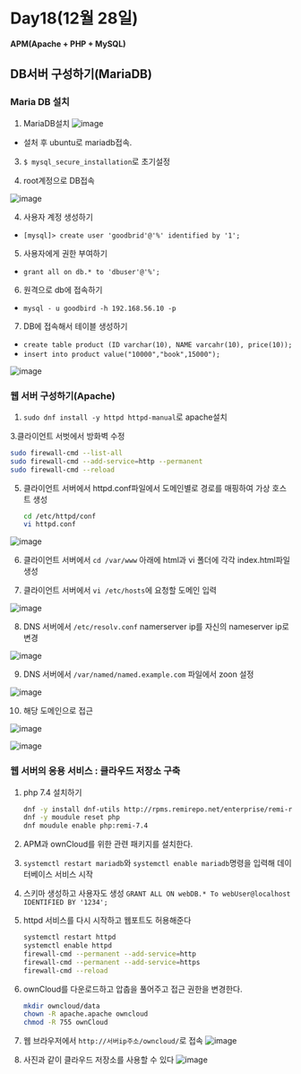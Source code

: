# Day18(12월 28일)

**APM(Apache + PHP + MySQL)**

## DB서버 구성하기(MariaDB)

### Maria DB 설치
1. MariaDB설치
![image](https://github.com/JoEunSae/Metanet-Internship/assets/83803199/a74cf080-d6e9-4255-8f23-48432c9edd6f)
- 설처 후 ubuntu로 mariadb접속.

3. `$ mysql_secure_installation`로 초기설정

4. root계정으로 DB접속

![image](https://github.com/JoEunSae/Metanet-Internship/assets/83803199/03750219-5d57-4934-abc4-db948c1b1db0)

4. 사용자 계정 생성하기
- `[mysql]> create user 'goodbrid'@'%' identified by '1';`

5. 사용자에게 권한 부여하기
- `grant all on db.* to 'dbuser'@'%';`

6. 원격으로 db에 접속하기
- `mysql - u goodbird -h 192.168.56.10 -p`

7. DB에 접속해서 테이블 생성하기
- `create table product (ID varchar(10), NAME varcahr(10), price(10));`
- `insert into product value("10000","book",15000");`

![image](https://github.com/JoEunSae/Metanet-Internship/assets/83803199/d8f90938-2ef9-478a-933b-e46c2608f2ae)


### 웹 서버 구성하기(Apache)

1. `sudo dnf install -y httpd httpd-manual`로 apache설치
   
3.클라이언트 서벗에서 방화벽 수정
   ```bash
   sudo firewall-cmd --list-all
   sudo firewall-cmd --add-service=http --permanent
   sudo firewall-cmd --reload
   ```
   
5. 클라이언트 서버에서 httpd.conf파일에서 도메인별로 경로를 매핑하여 가상 호스트 생성
   ```bash
   cd /etc/httpd/conf
   vi httpd.conf
   ```
![image](https://github.com/JoEunSae/Metanet-Internship/assets/83803199/c58e4da9-e677-42ec-bf5b-010106c667c7)

6. 클라이언트 서버에서 `cd /var/www` 아래에 html과 vi 폴더에 각각 index.html파일 생성

7. 클라이언트 서버에서 `vi /etc/hosts`에 요청할 도메인 입력

![image](https://github.com/JoEunSae/Metanet-Internship/assets/83803199/76216b28-7c27-4374-a377-fb949d53a709)


8. DNS 서버에서 `/etc/resolv.conf` namerserver ip를 자신의 nameserver ip로 변경

![image](https://github.com/JoEunSae/Metanet-Internship/assets/83803199/cc4bb38b-7809-456b-a987-5ed456202719)

9. DNS 서버에서 `/var/named/named.example.com` 파일에서 zoon 설정
    
![image](https://github.com/JoEunSae/Metanet-Internship/assets/83803199/e4b62648-dbcb-4b42-92d4-5593e18e5a17)

10. 해당 도메인으로 접근

![image](https://github.com/JoEunSae/Metanet-Internship/assets/83803199/96aae25d-9849-498d-a7dc-4616d1ef8730)

![image](https://github.com/JoEunSae/Metanet-Internship/assets/83803199/2dede75b-bf9d-4a72-8833-4c1053e5e6d3)


### 웹 서버의 응용 서비스 : 클라우드 저장소 구축

1. php 7.4 설치하기
   ```bash
   dnf -y install dnf-utils http://rpms.remirepo.net/enterprise/remi-release-9.rpm
   dnf -y moudule reset php
   dnf moudule enable php:remi-7.4
   ```
2. APM과 ownCloud를 위한 관련 패키지를 설치한다.

3. `systemctl restart mariadb`와 `systemctl enable mariadb`명령을 입력해 데이터베이스 서비스 시작

4. 스키마 생성하고 사용자도 생성
   `GRANT ALL ON webDB.* To webUser@localhost IDENTIFIED BY '1234';`

5. httpd 서비스를 다시 시작하고 웹포트도 허용해준다
   ```bash
   systemctl restart httpd
   systemctl enable httpd
   firewall-cmd --permanent --add-service=http
   firewall-cmd --permanent --add-service=https
   firewall-cmd --reload
   ```

6. ownCloud를 다운로드하고 압춥을 풀어주고 접근 권한을 변경한다.
   ```bash
   mkdir owncloud/data
   chown -R apache.apache owncloud
   chmod -R 755 ownCloud
   ```

7. 웹 브라우저에서 `http://서버ip주소/owncloud/`로 접속
![image](https://github.com/JoEunSae/Metanet-Internship/assets/83803199/7d3b1826-6eb6-4221-85f5-fed4958c366c)

8. 사진과 같이 클라우드 저장소를 사용할 수 있다
![image](https://github.com/JoEunSae/Metanet-Internship/assets/83803199/f73989fb-a4e3-481e-9209-4feab660a330)





   
   
   

   
 





